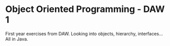 # Object Oriented Programming - DAW 1

First year exercises from DAW. Looking into objects, hierarchy, interfaces... All in Java. 
